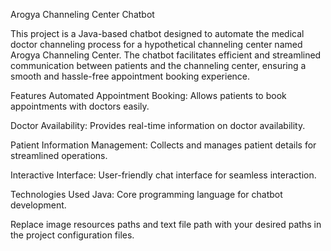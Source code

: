 Arogya Channeling Center Chatbot

This project is a Java-based chatbot designed to automate the medical doctor channeling process for a hypothetical channeling center named Arogya Channeling Center. The chatbot facilitates efficient and streamlined communication between patients and the channeling center, ensuring a smooth and hassle-free appointment booking experience.

Features
Automated Appointment Booking: Allows patients to book appointments with doctors easily.

Doctor Availability: Provides real-time information on doctor availability.

Patient Information Management: Collects and manages patient details for streamlined operations.

Interactive Interface: User-friendly chat interface for seamless interaction.

Technologies Used
Java: Core programming language for chatbot development.

Replace image resources paths and text file path with your desired paths in the project configuration files.
